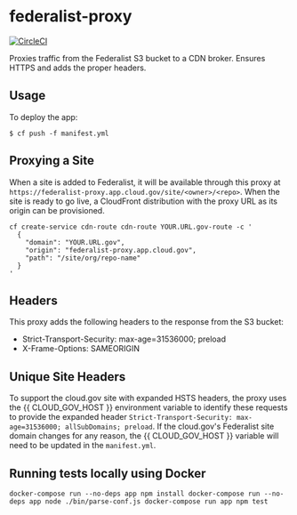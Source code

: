 # federalist-proxy

[![CircleCI](https://circleci.com/gh/18F/federalist-proxy.svg?style=svg)](https://circleci.com/gh/18F/federalist-proxy)

Proxies traffic from the Federalist S3 bucket to a CDN broker. Ensures HTTPS and adds the proper headers.

## Usage

To deploy the app:

    $ cf push -f manifest.yml

## Proxying a Site

When a site is added to Federalist, it will be available through this proxy at `https://federalist-proxy.app.cloud.gov/site/<owner>/<repo>`. When the site is ready to go live, a CloudFront distribution with the proxy URL as its origin can be provisioned.

```shell
cf create-service cdn-route cdn-route YOUR.URL.gov-route -c '
  {
    "domain": "YOUR.URL.gov",
    "origin": "federalist-proxy.app.cloud.gov",
    "path": "/site/org/repo-name"
  }
'
```

## Headers

This proxy adds the following headers to the response from the S3 bucket:

- Strict-Transport-Security: max-age=31536000; preload
- X-Frame-Options: SAMEORIGIN

## Unique Site Headers

To support the cloud.gov site with expanded HSTS headers, the proxy uses the
{{ CLOUD_GOV_HOST }} environment variable to identify these requests to provide
the expanded header `Strict-Transport-Security: max-age=31536000; allSubDomains; preload`.
If the cloud.gov's Federalist site domain changes for any reason, the {{ CLOUD_GOV_HOST }}
variable will need to be updated in the `manifest.yml`.

## Running tests locally using Docker
``
docker-compose run --no-deps app npm install
docker-compose run --no-deps app node ./bin/parse-conf.js
docker-compose run app npm test
``
